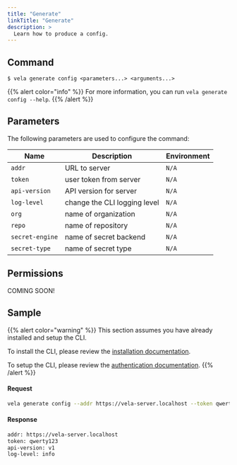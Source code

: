 ```yaml
---
title: "Generate"
linkTitle: "Generate"
description: >
  Learn how to produce a config.
---
```


## Command

```
$ vela generate config <parameters...> <arguments...>
```

{{% alert color="info" %}}
For more information, you can run `vela generate config --help`.
{{% /alert %}}

## Parameters

The following parameters are used to configure the command:

| Name            | Description                  | Environment |
| --------------- | ---------------------------- | ----------- |
| `addr`          | URL to server                | `N/A`       |
| `token`         | user token from server       | `N/A`       |
| `api-version`   | API version for server       | `N/A`       |
| `log-level`     | change the CLI logging level | `N/A`       |
| `org`           | name of organization         | `N/A`       |
| `repo`          | name of repository           | `N/A`       |
| `secret-engine` | name of secret backend       | `N/A`       |
| `secret-type`   | name of secret type          | `N/A`       |

## Permissions

COMING SOON!

## Sample

{{% alert color="warning" %}}
This section assumes you have already installed and setup the CLI.

To install the CLI, please review the [installation documentation](/docs/cli/install/).

To setup the CLI, please review the [authentication documentation](/docs/cli/authentication/).
{{% /alert %}}

#### Request

```sh
vela generate config --addr https://vela-server.localhost --token qwerty123
```

#### Response

```sh
addr: https://vela-server.localhost
token: qwerty123
api-version: v1
log-level: info
```

